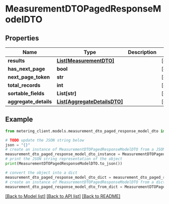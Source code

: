 # MeasurementDTOPagedResponseModelDTO


## Properties

Name | Type | Description | Notes
------------ | ------------- | ------------- | -------------
**results** | [**List[MeasurementDTO]**](MeasurementDTO.md) |  | [optional] 
**has_next_page** | **bool** |  | [optional] 
**next_page_token** | **str** |  | [optional] 
**total_records** | **int** |  | [optional] 
**sortable_fields** | **List[str]** |  | [optional] 
**aggregate_details** | [**List[AggregateDetailsDTO]**](AggregateDetailsDTO.md) |  | [optional] 

## Example

```python
from metering_client.models.measurement_dto_paged_response_model_dto import MeasurementDTOPagedResponseModelDTO

# TODO update the JSON string below
json = "{}"
# create an instance of MeasurementDTOPagedResponseModelDTO from a JSON string
measurement_dto_paged_response_model_dto_instance = MeasurementDTOPagedResponseModelDTO.from_json(json)
# print the JSON string representation of the object
print(MeasurementDTOPagedResponseModelDTO.to_json())

# convert the object into a dict
measurement_dto_paged_response_model_dto_dict = measurement_dto_paged_response_model_dto_instance.to_dict()
# create an instance of MeasurementDTOPagedResponseModelDTO from a dict
measurement_dto_paged_response_model_dto_from_dict = MeasurementDTOPagedResponseModelDTO.from_dict(measurement_dto_paged_response_model_dto_dict)
```
[[Back to Model list]](../README.md#documentation-for-models) [[Back to API list]](../README.md#documentation-for-api-endpoints) [[Back to README]](../README.md)


